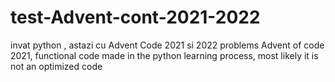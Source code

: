 # test-Advent-cont-2021-2022
invat python  , astazi cu  Advent Code 2021 si 2022
problems Advent of code 2021, functional code made in the python learning process, most likely it is not an optimized code

